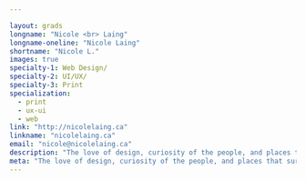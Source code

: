 ```yaml
---

layout: grads
longname: "Nicole <br> Laing"
longname-oneline: "Nicole Laing"
shortname: "Nicole L."
images: true
specialty-1: Web Design/
specialty-2: UI/UX/
specialty-3: Print
specialization:
  - print
  - ux-ui
  - web
link: "http://nicolelaing.ca"
linkname: "nicolelaing.ca"
email: "nicole@nicolelaing.ca"
description: "The love of design, curiosity of the people, and places that surround our daily lives, are the driving forces for my creativity. Never stop learning and growing, and soar to new heights every day."
meta: "The love of design, curiosity of the people, and places that surround our daily lives, are the driving forces for my creativity. Never stop learning and growing, and soar to new heights every day."
---
```

